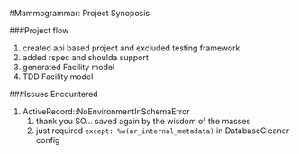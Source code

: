 #Mammogrammar: Project Synoposis

###Project flow
1. created api based project and excluded testing framework
1. added rspec and shoulda support
1. generated Facility model
1. TDD Facility model

###Issues Encountered
1. ActiveRecord::NoEnvironmentInSchemaError
    1. thank you SO... saved again by the wisdom of the masses
    1. just required `except: %w(ar_internal_metadata)` in DatabaseCleaner config